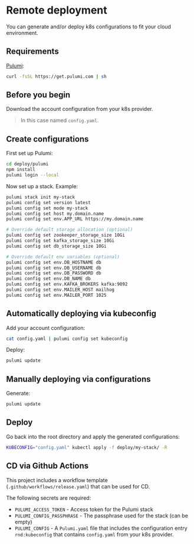 # Remote deployment

You can generate and/or deploy k8s configurations to fit your cloud environment.

## Requirements

[Pulumi](https://www.pulumi.com/):

```bash
curl -fsSL https://get.pulumi.com | sh
```

## Before you begin

Download the account configuration from your k8s provider.

> In this case named `config.yaml`.

## Create configurations

First set up Pulumi:

```bash
cd deploy/pulumi
npm install
pulumi login --local
```

Now set up a stack. Example:

```bash
pulumi stack init my-stack
pulumi config set version latest
pulumi config set mode my-stack
pulumi config set host my.domain.name
pulumi config set env.APP_URL https://my.domain.name

# Override default storage allocation (optional)
pulumi config set zookeeper_storage_size 10Gi
pulumi config set kafka_storage_size 10Gi
pulumi config set db_storage_size 10Gi

# Override default env variables (optional)
pulumi config set env.DB_HOSTNAME db
pulumi config set env.DB_USERNAME db
pulumi config set env.DB_PASSWORD db
pulumi config set env.DB_NAME db
pulumi config set env.KAFKA_BROKERS kafka:9092
pulumi config set env.MAILER_HOST mailhog
pulumi config set env.MAILER_PORT 1025
```

## Automatically deploying via kubeconfig

Add your account configuration:

```bash
cat config.yaml | pulumi config set kubeconfig
```

Deploy:

```bash
pulumi update
```

## Manually deploying via configurations

Generate:

```bash
pulumi update
```

## Deploy

Go back into the root directory and apply the generated configurations:

```bash
KUBECONFIG="config.yaml" kubectl apply -f deploy/my-stack/ -R
```

## CD via Github Actions

This project includes a workflow template (`.github/workflows/release.yaml`) that can be used for CD.

The following secrets are required:

* `PULUMI_ACCESS_TOKEN` - Access token for the Pulumi stack
* `PULUMI_CONFIG_PASSPHRASE` - The passphrase used for the stack (can be empty)
* `PULUMI_CONFIG` - A `Pulumi.yaml` file that includes the configuration entry `rnd:kubeconfig` that contains `config.yaml` from your k8s provider.
